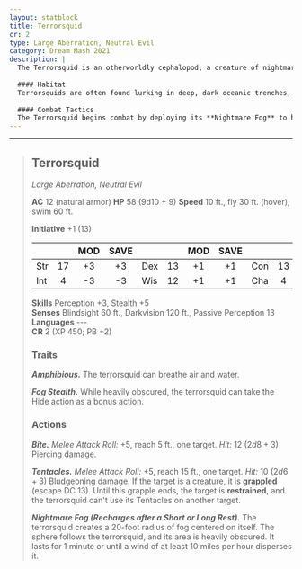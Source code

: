 ```yaml
---
layout: statblock
title: Terrorsquid
cr: 2
type: Large Aberration, Neutral Evil
category: Dream Mash 2021
description: |
  The Terrorsquid is an otherworldly cephalopod, a creature of nightmare that glides through both deep water and the open air. It uses its innate ability to generate a dense, obscuring fog, from which it launches surprise attacks with its long, powerful tentacles, binding and biting its unfortunate victims.
  
  #### Habitat
  Terrorsquids are often found lurking in deep, dark oceanic trenches, murky freshwater caves, or abandoned seaside fortresses. They can also hover in mist-shrouded swamps or mountain passes, using their **Nightmare Fog** to create an ideal hunting ground.
  
  #### Combat Tactics
  The Terrorsquid begins combat by deploying its **Nightmare Fog** to heavily obscure the area, then uses **Fog Stealth** to effectively hide as a bonus action. It uses its 15-foot reach **Tentacles** attack to grapple and restrain a target, then follows up with its powerful **Bite**. Its **Amphibious** nature allows it to flee easily into the nearest body of water.
---
```


___
> ## Terrorsquid
> *Large Aberration, Neutral Evil*
> 
> **AC** 12 (natural armor) **HP** 58 (9d10 + 9) **Speed** 10 ft., fly 30 ft. (hover), swim 60 ft.
> 
> **Initiative** +1 (13)
>
> | | | MOD | SAVE | | | MOD | SAVE | | | MOD | SAVE |
> |:--|:-:|:----:|:----:|:--|:-:|:----:|:----:|:--|:-:|:----:|:----:|
> |Str| 17| +3 | +3 |Dex| 13| +1 | +1 |Con| 13| +1 | +1 |
> |Int| 4| -3 | -3 |Wis| 12| +1 | +1 |Cha| 4| -3 | -3 |
>
> **Skills** Perception +3, Stealth +5  
> **Senses** Blindsight 60 ft., Darkvision 120 ft., Passive Perception 13  
> **Languages** ---  
> **CR** 2 (XP 450; PB +2)
>
> ### Traits
>
> ***Amphibious.*** The terrorsquid can breathe air and water.
>
> ***Fog Stealth.*** While heavily obscured, the terrorsquid can take the Hide action as a bonus action.
>
> ### Actions
>
> ***Bite.*** *Melee Attack Roll:* +5, reach 5 ft., one target. *Hit:* 12 ($2d8 + 3$) Piercing damage.
>
> ***Tentacles.*** *Melee Attack Roll:* +5, reach 15 ft., one target. *Hit:* 10 ($2d6 + 3$) Bludgeoning damage. If the target is a creature, it is **grappled** (escape DC 13). Until this grapple ends, the target is **restrained**, and the terrorsquid can't use its Tentacles on another target.
>
> ***Nightmare Fog (Recharges after a Short or Long Rest).*** The terrorsquid creates a 20-foot radius of fog centered on itself. The sphere follows the terrorsquid, and its area is heavily obscured. It lasts for 1 minute or until a wind of at least 10 miles per hour disperses it.